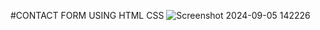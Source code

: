 #CONTACT FORM USING HTML CSS
![Screenshot 2024-09-05 142226](https://github.com/user-attachments/assets/4895ded0-a4ff-4447-bee0-e37574491e6f)
